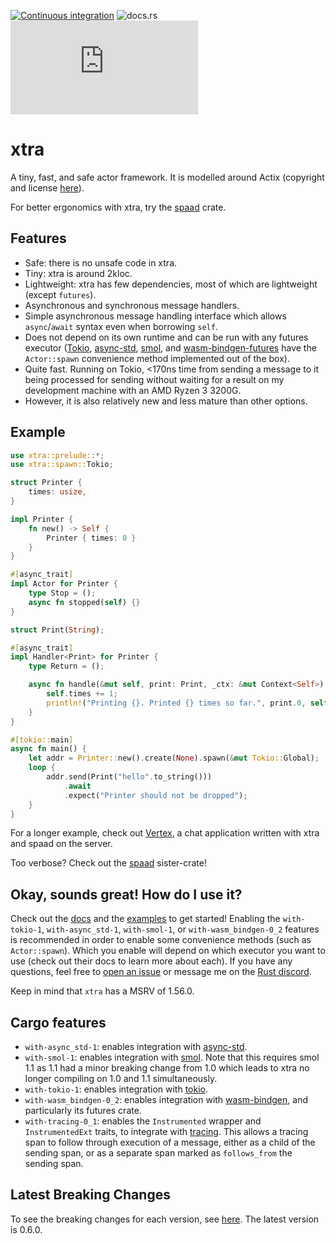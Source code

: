 [![Continuous integration](https://github.com/Restioson/xtra/actions/workflows/ci.yml/badge.svg)](https://github.com/Restioson/xtra/actions/workflows/ci.yml)
![docs.rs](https://img.shields.io/docsrs/xtra)
![Matrix](https://img.shields.io/matrix/xtra-community:matrix.org)

# xtra
A tiny, fast, and safe actor framework. It is modelled around Actix (copyright and license [here](https://github.com/Restioson/xtra/blob/master/LICENSE-ACTIX)).

For better ergonomics with xtra, try the [spaad](https://crates.io/crates/spaad) crate.

## Features
- Safe: there is no unsafe code in xtra.
- Tiny: xtra is around 2kloc.
- Lightweight: xtra has few dependencies, most of which are lightweight (except `futures`).
- Asynchronous and synchronous message handlers.
- Simple asynchronous message handling interface which allows `async`/`await` syntax even when borrowing `self`.
- Does not depend on its own runtime and can be run with any futures executor ([Tokio](https://tokio.rs/),
  [async-std](https://async.rs/), [smol](https://github.com/stjepang/smol), and 
  [wasm-bindgen-futures](https://rustwasm.github.io/wasm-bindgen/api/wasm_bindgen_futures/) have the `Actor::spawn`
  convenience method implemented out of the box).
- Quite fast. Running on Tokio, <170ns time from sending a message to it being processed for sending without waiting for a 
result on my development machine with an AMD Ryzen 3 3200G.
- However, it is also relatively new and less mature than other options.

## Example
```rust
use xtra::prelude::*;
use xtra::spawn::Tokio;

struct Printer {
    times: usize,
}

impl Printer {
    fn new() -> Self {
        Printer { times: 0 }
    }
}

#[async_trait]
impl Actor for Printer {
    type Stop = ();
    async fn stopped(self) {}
}

struct Print(String);

#[async_trait]
impl Handler<Print> for Printer {
    type Return = ();

    async fn handle(&mut self, print: Print, _ctx: &mut Context<Self>) {
        self.times += 1;
        println!("Printing {}. Printed {} times so far.", print.0, self.times);
    }
}

#[tokio::main]
async fn main() {
    let addr = Printer::new().create(None).spawn(&mut Tokio::Global);
    loop {
        addr.send(Print("hello".to_string()))
            .await
            .expect("Printer should not be dropped");
    }
}

```

For a longer example, check out [Vertex](https://github.com/Restioson/vertex/tree/development), a chat application
written with xtra and spaad on the server.

Too verbose? Check out the [spaad](https://crates.io/crates/spaad) sister-crate!

## Okay, sounds great! How do I use it?
Check out the [docs](https://docs.rs/xtra) and the [examples](https://github.com/Restioson/xtra/blob/master/examples)
to get started! Enabling the `with-tokio-1`, `with-async_std-1`, `with-smol-1`, or `with-wasm_bindgen-0_2` features
is recommended in order to enable some  convenience methods (such as `Actor::spawn`). Which you enable will depend on
which executor you want to use (check out their docs to learn more about each). If you have any questions, feel free to
[open an issue](https://github.com/Restioson/xtra/issues/new) or message me on the [Rust discord](https://bit.ly/rust-community).

Keep in mind that `xtra` has a MSRV of 1.56.0.

## Cargo features

- `with-async_std-1`: enables integration with [async-std](https://async.rs/).
- `with-smol-1`: enables integration with [smol](https://github.com/smol-rs/smol). Note that this requires smol 1.1 as
  1.1 had a minor breaking change from 1.0 which leads to xtra no longer compiling on 1.0 and 1.1 simultaneously.
- `with-tokio-1`: enables integration with [tokio](https://tokio.rs).
- `with-wasm_bindgen-0_2`: enables integration with [wasm-bindgen](https://github.com/rustwasm/wasm-bindgen), and
  particularly its futures crate.
- `with-tracing-0_1`: enables the `Instrumented` wrapper and `InstrumentedExt` traits, to integrate with
  [tracing](https://tracing.rs). This allows a tracing span to follow through execution of a message, either as a child
  of the sending span, or as a separate span marked as `follows_from` the sending span.

## Latest Breaking Changes
To see the breaking changes for each version, see [here](https://github.com/Restioson/xtra/blob/master/BREAKING-CHANGES.md).
The latest version is 0.6.0.
